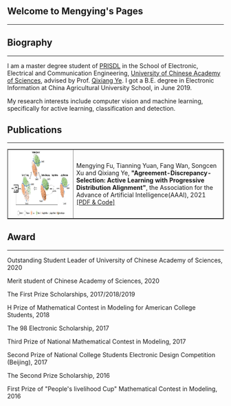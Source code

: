 ## Welcome to Mengying's Pages
---

## Biography
---
I am a master degree student of [PRISDL](https://ucassdl.cn/) in the School of Electronic, Electrical and Communication Engineering, [University of Chinese Academy of Sciences](http://english.ucas.ac.cn/), advised by Prof. [Qixiang Ye](http://people.ucas.ac.cn/~0007279?language=en). I got a B.E. degree in Electronic Information at China Agricultural University School, in June 2019.

My research interests include computer vision and machine learning, specifically for active learning, classification and detection.

## Publications
---
<table border="1">
<tr>
<td><img src="/ADS.jpg"  height="150" width="1000"></td>
<td>Mengying Fu, Tianning Yuan, Fang Wan, Songcen Xu and Qixiang Ye, 
<b>"Agreement-Discrepancy-Selection: Active Learning with Progressive Distribution Alignment"</b>, 
the Association for the Advance of Artificial Intelligence(AAAI), 2021 <a href="https://github.com/fumengying19/AAAI21-ADS">[PDF & Code]</a> </td>
</tr>
</table>

## Award
---

Outstanding Student Leader of University of Chinese Academy of Sciences, 2020

Merit student of Chinese Academy of Sciences, 2020

The First Prize Scholarships, 2017/2018/2019

H Prize of Mathematical Contest in Modeling for American College Students, 2018

The 98 Electronic Scholarship, 2017

Third Prize of National Mathematical Contest in Modeling, 2017

Second Prize of National College Students Electronic Design Competition (Beijing), 2017

The Second Prize Scholarship, 2016

First Prize of "People's livelihood Cup" Mathematical Contest in Modeling, 2016





